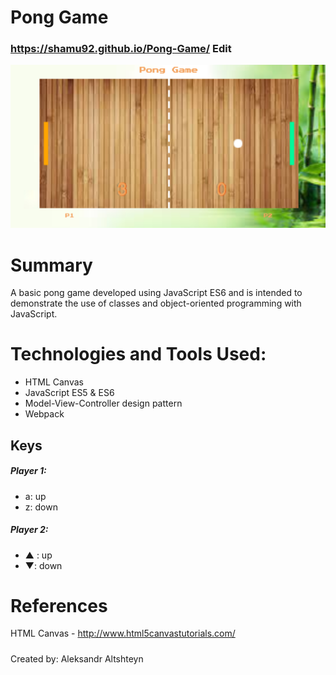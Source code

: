 # Pong Game

### https://shamu92.github.io/Pong-Game/ Edit

![Screen shot of pong game](https://github.com/shamu92/Pong-Game/blob/master/pong_ss.png "pong game screen shot")

# Summary
A basic pong game developed using JavaScript ES6 and is intended to demonstrate the use of classes and object-oriented programming with JavaScript.


# Technologies and Tools Used:
* HTML Canvas
* JavaScript ES5 & ES6
* Model-View-Controller design pattern
* Webpack

## Keys

##### Player 1:
* a: up
* z: down


##### Player 2:
* ▲ : up
* ▼: down

# References
HTML Canvas - http://www.html5canvastutorials.com/

#####
Created by: Aleksandr Altshteyn
